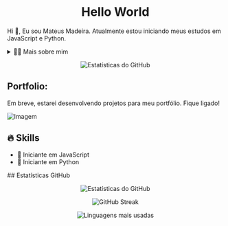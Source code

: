 <!-- Título -->
<div id="user-content-toc">
  <h1 style="text-align: center;">Hello World</h1>
</div>

<!-- Apresentação -->
<p>Hi 👋, Eu sou Mateus Madeira. Atualmente estou iniciando meus estudos em JavaScript e Python.</p>

<!-- Dropdown -->
<details>
  <summary>👨‍💻 Mais sobre mim</summary>
  - 💬 Tenho 22 anos e uma paixão crescente por tecnologia e programação.
  - ⚡ Gosto de ler, assistir filmes e séries, e praticar atividades físicas. Estou buscando retomar essas atividades em breve.
</details>

<!-- Estatísticas do GitHub -->
<p align="center">
  <img src="https://github-readme-stats.vercel.app/api?username=devsilveira&show_icons=true&theme=dark" alt="Estatísticas do GitHub">
</p>

<!-- Portfolio -->
<h2>Portfolio:</h2>
<p>Em breve, estarei desenvolvendo projetos para meu portfólio. Fique ligado!</p>

<!-- GIF -->
<p align="left">
  <img align="center" src="https://media.giphy.com/media/NnMH7LDpZTPZS/giphy.gif?cid=790b76119u7sa91gjrckcj4bmpl2jrwoyr2e1q888qocqehw&ep=v1_gifs_search&rid=giphy.gif&ct=g" alt="Imagem">
</p>

## 🔥 Skills
<ul>
  <li>🔹 Iniciante em JavaScript</li>
  <li>🔹 Iniciante em Python</li>
</ul>
## Estatísticas GitHub
<p align="center">
  <!-- Estatísticas gerais do GitHub -->
  <img src="https://github-readme-stats.vercel.app/api?username=devsilveira&show_icons=true&theme=dark&count_private=true&include_all_commits=true" alt="Estatísticas do GitHub">
</p>

<p align="center">
  <!-- GitHub Streak -->
  <img src="https://github-readme-streak-stats.herokuapp.com/?user=devsilveira&theme=dark" alt="GitHub Streak">
</p>

<p align="center">
  <!-- Linguagens mais usadas -->
  <img src="https://github-readme-stats.vercel.app/api/top-langs/?username=devsilveira&layout=compact&theme=dark" alt="Linguagens mais usadas">
</p>




 

